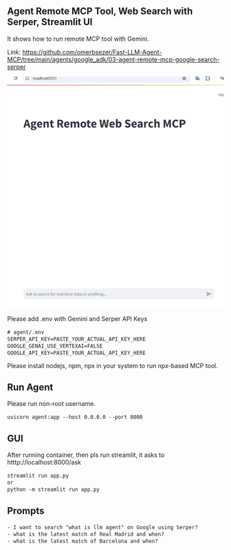 ## Agent Remote MCP Tool, Web Search with Serper, Streamlit UI

It shows how to run remote MCP tool with Gemini.

Link: https://github.com/omerbsezer/Fast-LLM-Agent-MCP/tree/main/agents/google_adk/03-agent-remote-mcp-google-search-serper

![sample-03](https://github.com/omerbsezer/Fast-LLM-Agent-MCP/blob/main/agents/google_adk/03-agent-remote-mcp-google-search-serper/gif/agent-remote-mcp-google-search-serper.gif)


Please add .env with Gemini and Serper API Keys 

``` 
# agent/.env
SERPER_API_KEY=PASTE_YOUR_ACTUAL_API_KEY_HERE
GOOGLE_GENAI_USE_VERTEXAI=FALSE
GOOGLE_API_KEY=PASTE_YOUR_ACTUAL_API_KEY_HERE
``` 

Please install nodejs, npm, npx in your system to run npx-based MCP tool.

## Run Agent

Please run non-root username. 
```
uvicorn agent:app --host 0.0.0.0 --port 8000
```


## GUI
After running container, then pls run streamlit, it asks to htttp://localhost:8000/ask

```
streamlit run app.py
or
python -m streamlit run app.py
```

## Prompts

```
- I want to search "what is llm agent" on Google using Serper?
- what is the latest match of Real Madrid and when?
- what is the latest match of Barcelona and when?
```
